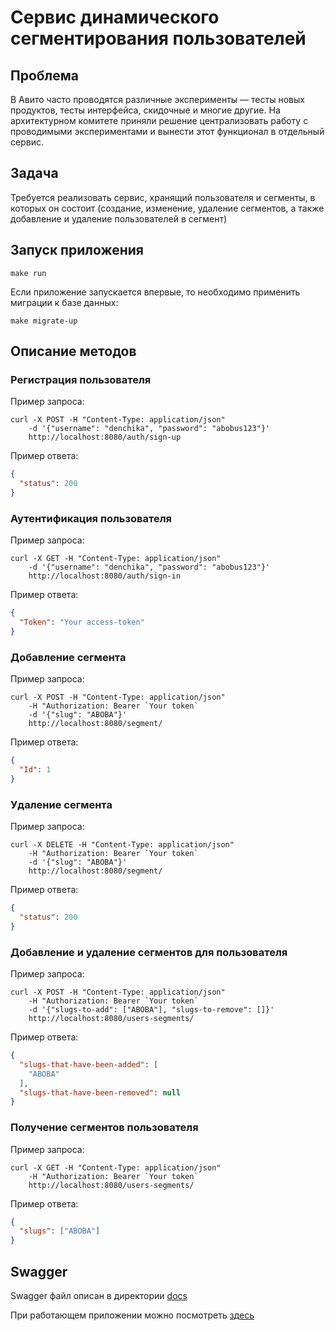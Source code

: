 # Сервис динамического сегментирования пользователей

## Проблема

В Авито часто проводятся различные эксперименты — тесты новых продуктов, тесты интерфейса, скидочные и многие другие.
На архитектурном комитете приняли решение централизовать работу с проводимыми экспериментами и вынести этот функционал в отдельный сервис.

## Задача

Требуется реализовать сервис, хранящий пользователя и сегменты, в которых он состоит (создание, изменение, удаление сегментов, а также добавление и удаление пользователей в сегмент)

## Запуск приложения

```
make run
```
Если приложение запускается впервые, то необходимо применить миграции к базе данных:
```
make migrate-up
```

## Описание методов

### Регистрация пользователя

Пример запроса:
```
curl -X POST -H "Content-Type: application/json" 
    -d '{"username": "denchika", "password": "abobus123"}' 
    http://localhost:8080/auth/sign-up
```

Пример ответа:
```json
{
  "status": 200
}
```

### Аутентификация пользователя

Пример запроса:
```
curl -X GET -H "Content-Type: application/json" 
    -d '{"username": "denchika", "password": "abobus123"}' 
    http://localhost:8080/auth/sign-in
```

Пример ответа:
```json
{
  "Token": "Your access-token"
}
```

### Добавление сегмента

Пример запроса:
```
curl -X POST -H "Content-Type: application/json"
    -H "Authorization: Bearer `Your token`
    -d '{"slug": "ABOBA"}'
    http://localhost:8080/segment/
```

Пример ответа:
```json
{
  "Id": 1
}
```

### Удаление сегмента

Пример запроса:
```
curl -X DELETE -H "Content-Type: application/json"
    -H "Authorization: Bearer `Your token`
    -d '{"slug": "ABOBA"}'
    http://localhost:8080/segment/
```

Пример ответа:
```json
{
  "status": 200
}
```

### Добавление и удаление сегментов для пользователя

Пример запроса:
```
curl -X POST -H "Content-Type: application/json"
    -H "Authorization: Bearer `Your token`
    -d '{"slugs-to-add": ["ABOBA"], "slugs-to-remove": []}'
    http://localhost:8080/users-segments/
```

Пример ответа:
```json
{
  "slugs-that-have-been-added": [
    "ABOBA"
  ],
  "slugs-that-have-been-removed": null
}
```

### Получение сегментов пользователя

Пример запроса:
```
curl -X GET -H "Content-Type: application/json"
    -H "Authorization: Bearer `Your token`
    http://localhost:8080/users-segments/
```

Пример ответа:
```json
{
  "slugs": ["ABOBA"]
}
```

## Swagger

Swagger файл описан в директории [docs](docs)

При работающем приложении можно посмотреть [здесь](http://localhost:8080/swagger/index.html)

